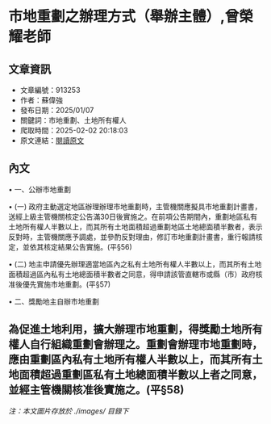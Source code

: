 # 市地重劃之辦理方式（舉辦主體）,曾榮耀老師

## 文章資訊
- 文章編號：913253
- 作者：蘇偉強
- 發布日期：2025/01/07
- 關鍵詞：市地重劃、土地所有權人
- 爬取時間：2025-02-02 20:18:03
- 原文連結：[閱讀原文](https://real-estate.get.com.tw/Columns/detail.aspx?no=913253)

## 內文
• 一、公辦市地重劃

• (一) 政府主動選定地區辦理辦理市地重劃時，主管機關應擬具市地重劃計畫書，送經上級主管機關核定公告滿30日後實施之。在前項公告期間內，重劃地區私有土地所有權人半數以上，而其所有土地面積超過重劃地區土地總面積半數者，表示反對時，主管機關應予調處，並參酌反對理由，修訂市地重劃計畫書，重行報請核定，並依其核定結果公告實施。(平§56)

• (二) 地主申請優先辦理適當地區內之私有土地所有權人半數以上，而其所有土地面積超過區內私有土地總面積半數者之同意，得申請該管直轄市或縣（市）政府核准後優先實施市地重劃。(平§57)

• 二、獎勵地主自辦市地重劃

為促進土地利用，擴大辦理市地重劃，得獎勵土地所有權人自行組織重劃會辦理之。重劃會辦理市地重劃時，應由重劃區內私有土地所有權人半數以上，而其所有土地面積超過重劃區私有土地總面積半數以上者之同意，並經主管機關核准後實施之。(平§58)
---
*注：本文圖片存放於 ./images/ 目錄下*
